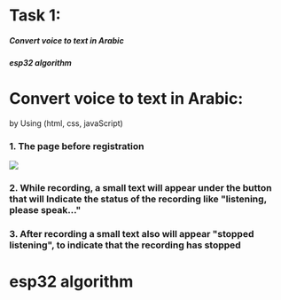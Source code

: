 # Task 1:
##### Convert voice to text in Arabic
##### esp32 algorithm



#  Convert voice to text in Arabic:
by Using (html, css, javaScript) 
### 1. The page  before registration 
<img src= "https://user-images.githubusercontent.com/107882994/177885981-ef8c59f2-d516-450f-a09a-1c24be9f97b6.png" >

### 2. While recording, a small text will appear under the button  that will Indicate the status of the recording like  "listening, please speak..." 

### 3. After recording a small text also will appear "stopped listening", to indicate that the recording has stopped



# esp32 algorithm
